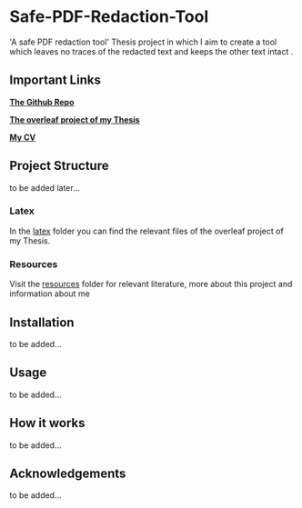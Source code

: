 # Safe-PDF-Redaction-Tool

'A safe PDF redaction tool' Thesis project in which I aim to create a tool which leaves no traces of the redacted text and keeps the other text intact .

## Important Links

**[The Github Repo](https://github.com/Lemmont/Safe-PDF-Redaction-Tool)**

**[The overleaf project of my Thesis](https://www.overleaf.com/1479247793gmrjdnkkrdrk#f9c645)**

**[My CV](https://www.ludof.nl/)**

## Project Structure

to be added later...

### Latex
In the [latex](https://github.com/Lemmont/Safe-PDF-Redaction-Tool/tree/main/latex) folder you can find the relevant files of the overleaf project of my Thesis.

### Resources 
Visit the [resources](https://github.com/Lemmont/Safe-PDF-Redaction-Tool/tree/main/resources) folder for relevant literature, more about this project and information about me

## Installation

to be added...

## Usage

to be added...

## How it works

to be added...

## Acknowledgements

to be added...
